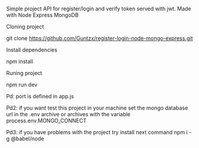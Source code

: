 Simple project API for register/login and verify token served with jwt.
Made with Node Express MongoDB

Cloning project

git clone https://github.com/Guntzx/register-login-node-mongo-express.git

Install dependencies

npm install

Runing project

npm run dev

Pd: port is defined in app.js

Pd2: if you want test this project in your machine set the mongo database url in the .env archive or archives with the variable process.env.MONGO_CONNECT

Pd3: if you have problems with the project try install next command npm i -g @babel/node